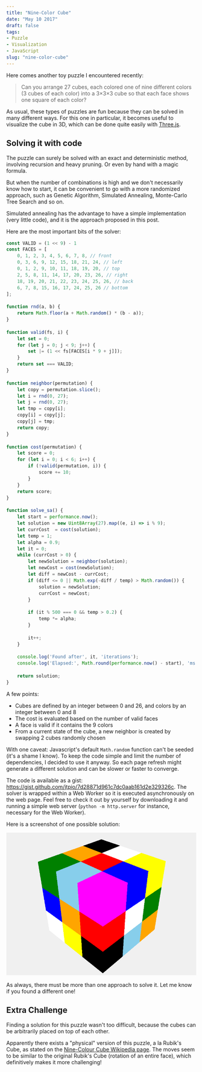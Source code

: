 ```yaml
---
title: "Nine-Color Cube"
date: "May 10 2017"
draft: false
tags:
- Puzzle
- Visualization
- JavaScript
slug: "nine-color-cube"
---
```


Here comes another toy puzzle I encountered recently:

> Can you arrange 27 cubes, each colored one of nine different colors (3 cubes of each color) into a 3×3×3 cube so that each face shows one square of each color?

As usual, these types of puzzles are fun because they can be solved in many different ways. For this one in particular, it becomes useful to visualize the cube in 3D, which can be done quite easily with [Three.js](//threejs.org).

## Solving it with code

The puzzle can surely be solved with an exact and deterministic method, involving recursion and heavy pruning. Or even by hand with a magic formula.

But when the number of combinations is high and we don't necessarily know how to start, it can be convenient to go with a more randomized approach, such as Genetic Algorithm, Simulated Annealing, Monte-Carlo Tree Search and so on.

Simulated annealing has the advantage to have a simple implementation (very little code), and it is the approach proposed in this post.

Here are the most important bits of the solver:

```js
const VALID = (1 << 9) - 1
const FACES = [
    0, 1, 2, 3, 4, 5, 6, 7, 8, // front
    0, 3, 6, 9, 12, 15, 18, 21, 24, // left
    0, 1, 2, 9, 10, 11, 18, 19, 20, // top
    2, 5, 8, 11, 14, 17, 20, 23, 26, // right
    18, 19, 20, 21, 22, 23, 24, 25, 26, // back
    6, 7, 8, 15, 16, 17, 24, 25, 26 // bottom
];

function rnd(a, b) {
    return Math.floor(a + Math.random() * (b - a));
}

function valid(fs, i) {
    let set = 0;
    for (let j = 0; j < 9; j++) {
        set |= (1 << fs[FACES[i * 9 + j]]);
    }
    return set === VALID;
}

function neighbor(permutation) {
    let copy = permutation.slice();
    let i = rnd(0, 27);
    let j = rnd(0, 27);
    let tmp = copy[i];
    copy[i] = copy[j];
    copy[j] = tmp;
    return copy;
}

function cost(permutation) {
    let score = 0;
    for (let i = 0; i < 6; i++) {
        if (!valid(permutation, i)) {
            score += 10;
        }
    }
    return score;
}

function solve_sa() {
    let start = performance.now();
    let solution = new Uint8Array(27).map((e, i) => i % 9);
    let currCost  = cost(solution);
    let temp = 1;
    let alpha = 0.9;
    let it = 0;
    while (currCost > 0) {
        let newSolution = neighbor(solution);
        let newCost = cost(newSolution);
        let diff = newCost - currCost;
        if (diff <= 0 || Math.exp(-diff / temp) > Math.random()) {
            solution = newSolution;
            currCost = newCost;
        }

        if (it % 500 === 0 && temp > 0.2) {
            temp *= alpha;
        }

        it++;
    }

    console.log('Found after', it, 'iterations');
    console.log('Elapsed:', Math.round(performance.now() - start), 'ms');

    return solution;
}
```

A few points:

- Cubes are defined by an integer between 0 and 26, and colors by an integer between 0 and 8
- The cost is evaluated based on the number of valid faces
- A face is valid if it contains the 9 colors
- From a current state of the cube, a new neighbor is created by swapping 2 cubes randomly chosen

With one caveat: Javascript's default `Math.random` function can't be seeded (it's a shame I know). To keep the code simple and limit the number of dependencies, I decided to use it anyway. So each page refresh might generate a different solution and can be slower or faster to converge.

The code is available as a gist: https://gist.github.com/jtpio/7d28871d961c7dc0aab161d2e329326c. The solver is wrapped within a Web Worker so it is executed asynchronously on the web page. Feel free to check it out by yourself by downloading it and running a simple web server (`python -m http.server` for instance, necessary for the Web Worker).

Here is a screenshot of one possible solution:

![Solved cube](cube.png)

As always, there must be more than one approach to solve it. Let me know if you found a different one!

## Extra Challenge

Finding a solution for this puzzle wasn't too difficult, because the cubes can be arbitrarily placed on top of each other.

Apparently there exists a "physical" version of this puzzle, a la Rubik's Cube, as stated on the [Nine-Colour Cube Wikipedia page](https://en.wikipedia.org/wiki/Nine-Colour_Cube). The moves seem to be similar to the original Rubik's Cube (rotation of an entire face), which definitively makes it more challenging!


